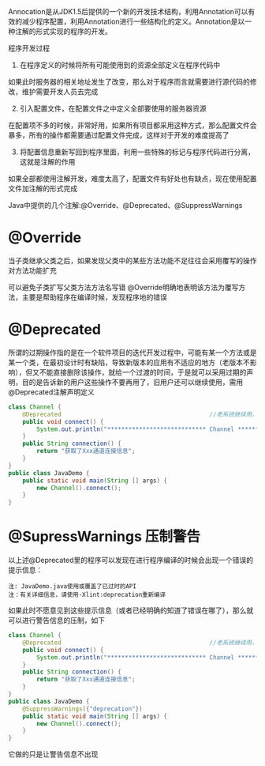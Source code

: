 Annocation是从JDK1.5后提供的一个新的开发技术结构，利用Annotation可以有效的减少程序配置，利用Annotation进行一些结构化的定义。Annotation是以一种注解的形式实现的程序的开发。

程序开发过程
1. 在程序定义的时候将所有可能使用到的资源全部定义在程序代码中

如果此时服务器的相关地址发生了改变，那么对于程序而言就需要进行源代码的修改，维护需要开发人员去完成

2. 引入配置文件，在配置文件之中定义全部要使用的服务器资源

在配置项不多的时候，非常好用，如果所有项目都采用这种方式，那么配置文件会暴多，所有的操作都需要通过配置文件完成，这样对于开发的难度提高了

3. 将配置信息重新写回到程序里面，利用一些特殊的标记与程序代码进行分离，这就是注解的作用
   
如果全部都使用注解开发，难度太高了，配置文件有好处也有缺点，现在使用配置文件加注解的形式完成

Java中提供的几个注解:@Override、@Deprecated、@SuppressWarnings

# @Override
当子类继承父类之后，如果发现父类中的某些方法功能不足往往会采用覆写的操作对方法功能扩充

可以避免子类扩写父类方法方法名写错 @Override明确地表明该方法为覆写方法，主要是帮助程序在编译时候，发现程序地的错误

# @Deprecated
所谓的过期操作指的是在一个软件项目的迭代开发过程中，可能有某一个方法或是某一个类，在最初设计时有缺陷，导致新版本的应用有不适应的地方（老版本不影响），但又不能直接删除该操作，就给一个过渡的时间，于是就可以采用过期的声明，目的是告诉新的用户这些操作不要再用了，旧用户还可以继续使用，需用@Deprecated注解声明定义
```java
class Channel {
    @Deprecated                                          //老系统继续用，新系统不用
    public void connect() {
        System.out.println("**************************** Channel *********************************");
    }
    public String connection() {
        return "获取了Xxx通道连接信息";
    }
}
public class JavaDemo {
    public static void main(String [] args) {
        new Channel().connect();
    }
}
```

# @SupressWarnings 压制警告
以上述@Deprecated里的程序可以发现在进行程序编译的时候会出现一个错误的提示信息：
```
注: JavaDemo.java使用或覆盖了已过时的API
注：有关详细信息，请使用-Xlint:deprecation重新编译
```
如果此时不愿意见到这些提示信息（或者已经明确的知道了错误在哪了），那么就可以进行警告信息的压制，如下
```java
class Channel {
    @Deprecated                                          //老系统继续用，新系统不用
    public void connect() {
        System.out.println("**************************** Channel *********************************");
    }
    public String connection() {
        return "获取了Xxx通道连接信息";
    }
}
public class JavaDemo {
    @SuppressWarnings({"deprecation"})
    public static void main(String [] args) {
        new Channel().connect();
    }
}
```
它做的只是让警告信息不出现

